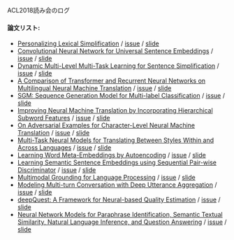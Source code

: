 ACL2018読み会のログ
#### 論文リスト:
  - [Personalizing Lexical Simplification](https://aclanthology.info/papers/C18-1019/c18-1019) /
  [issue](https://github.com/OnizukaLab/ConferenceProceedings/issues/27) /
  [slide](https://speakerdeck.com/onilab/personalizing-lexical-simplification)
  - [Convolutional Neural Network for Universal Sentence Embeddings](https://aclanthology.info/papers/C18-1209/c18-1209) /
  [issue](https://github.com/OnizukaLab/ConferenceProceedings/issues/36) /
  [slide](#)
  - [Dynamic Multi-Level Multi-Task Learning for Sentence Simplification](https://aclanthology.info/papers/C18-1039/c18-1039) /
  [issue](https://github.com/OnizukaLab/ConferenceProceedings/issues/31) /
  [slide](#)
  - [A Comparison of Transformer and Recurrent Neural Networks on Multilingual Neural Machine Translation](https://aclanthology.info/papers/C18-1054/c18-1054) /
  [issue](https://github.com/OnizukaLab/ConferenceProceedings/issues/39) /
  [slide](https://www.researchgate.net/publication/327891524_A_Comparison_of_Transformer_and_Recurrent_Neural_Networks_on_Multilingual_Neural_Machine_Translation)
  - [SGM: Sequence Generation Model for Multi-label Classification](https://aclanthology.info/papers/C18-1330/c18-1330) /
  [issue](https://github.com/OnizukaLab/ConferenceProceedings/issues/35) /
  [slide](https://speakerdeck.com/onilab/sgm-sequence-generation-model-for-multi-label-classification)
  - [Improving Neural Machine Translation by Incorporating Hierarchical Subword Features](https://aclanthology.info/papers/C18-1052/c18-1052) /
  [issue](https://github.com/OnizukaLab/ConferenceProceedings/issues/40) /
  [slide](#)
  - [On Adversarial Examples for Character-Level Neural Machine Translation](https://aclanthology.info/papers/C18-1055/c18-1055) /
  [issue](https://github.com/OnizukaLab/ConferenceProceedings/issues/29) /
  [slide](https://speakerdeck.com/onilab/on-adversarial-example-for-character-level-neural-machine-translation)
  - [Multi-Task Neural Models for Translating Between Styles Within and Across Languages](https://aclanthology.info/papers/C18-1086/c18-1086) /
  [issue](https://github.com/OnizukaLab/ConferenceProceedings/issues/38) /
  [slide](#)
  - [Learning Word Meta-Embeddings by Autoencoding](https://aclanthology.info/papers/C18-1140/c18-1140) /
  [issue](https://github.com/OnizukaLab/ConferenceProceedings/issues/30) /
  [slide](#)
  - [Learning Semantic Sentence Embeddings using Sequential Pair-wise Discriminator](https://aclanthology.info/papers/C18-1230/c18-1230) /
  [issue](https://github.com/OnizukaLab/ConferenceProceedings/issues/37) /
  [slide](https://speakerdeck.com/onilab/learning-semantic-sentence-embeddings-using-pair-wise-discriminator)
  - [Multimodal Grounding for Language Processing](https://aclanthology.info/papers/C18-1197/c18-1197) /
  [issue](https://github.com/OnizukaLab/ConferenceProceedings/issues/28) /
  [slide](https://speakerdeck.com/onilab/multimodal-grounding-for-language-processing)
  - [Modeling Multi-turn Conversation with Deep Utterance Aggregation](https://aclanthology.info/papers/C18-1317/c18-1317) /
  [issue](https://github.com/OnizukaLab/ConferenceProceedings/issues/34) /
  [slide](https://speakerdeck.com/onilab/modeling-multi-turn-conversation-with-deep-utterance-aggregation)
  - [deepQuest: A Framework for Neural-based Quality Estimation](https://aclanthology.info/papers/C18-1266/c18-1266) /
  [issue](https://github.com/OnizukaLab/ConferenceProceedings/issues/33) /
  [slide](#)
  - [Neural Network Models for Paraphrase Identification, Semantic Textual Similarity, Natural Language Inference, and Question Answering](https://aclanthology.info/papers/C18-1328/c18-1328) /
  [issue](#) /
  [slide](#)
